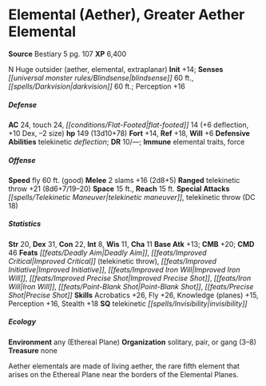 ﻿---
cssclass: [monsters]
title1: Elemental (Aether), Greater Aether Elemental
title2: Greater Aether Elemental
CR: 9
sources:
- name: Bestiary 5
  page: 107
  link: http://paizo.com/products/btpy9g9x?Pathfinder-Roleplaying-Game-Bestiary-5
XP: 6400
alignment: N
size: Huge
type: outsider
subtypes:
- aether
- elemental
- extraplanar
initiative:
  bonus: 14
senses:
  blindsense: 60
  darkvision: 60
AC:
  AC: 24
  touch: 24
  flat_footed: 14
  components:
    deflection: 6
    dex: 10
    size: -2
HP:
  HP: 149
  long: 13d10+78
saves:
  fort: 14
  ref: 18
  will: 6
defensive_abilities:
- telekinetic deflection
DR:
- amount: 10
  weakness: '-'
immunities:
- elemental traits
- force
speeds:
  fly: 60
  fly_maneuverability: good
attacks:
  melee:
  - - text: 2 slams +16 (2d8+5)
      entries:
      - - damage: 2d8+5
      count: 2
      attack: slams
      bonus:
      - 16
  ranged:
  - - text: telekinetic throw +21 (8d6+7/19-20)
      entries:
      - - damage: 8d6+7
          crit_range: 19-20
      attack: telekinetic throw
      bonus:
      - 21
  special:
  - telekinetic maneuver
  - telekinetic throw (DC 18)
space: 15
reach: 15
ability_scores:
  STR: 20
  DEX: 31
  CON: 22
  INT: 8
  WIS: 11
  CHA: 11
BAB: 13
CMB: 20
CMD: 46
feats:
- name: Deadly Aim
- name: Improved Critical (telekinetic throw)
- name: Improved Initiative
- name: Improved Iron Will
- name: Improved Precise Shot
- name: Iron Will
- name: Point-Blank Shot
- name: Precise Shot
skills:
  Acrobatics: 26
  Fly: 26
  Knowledge (planes): 15
  Perception: 16
  Stealth: 18
special_qualities:
- telekinetic invisibility
ecology:
  environment: any (Ethereal Plane)
  organization: solitary, pair, or gang (3-8)
  treasure_type: none
desc_long: Aether elementals are made of living aether, the rare fifth element that
  arises on the Ethereal Plane near the borders of the Elemental Planes.

---

# Elemental (Aether), Greater Aether Elemental

**Source** Bestiary 5 pg. 107
**XP** 6,400

N Huge outsider (aether, elemental, extraplanar)
**Init** +14; **Senses** _[[universal monster rules/Blindsense|blindsense]]_ 60 ft., _[[spells/Darkvision|darkvision]]_ 60 ft.; Perception +16

##### Defense

**AC** 24, touch 24, _[[conditions/Flat-Footed|flat-footed]]_ 14 (+6 deflection, +10 Dex, –2 size)
**hp** 149 (13d10+78)
**Fort** +14, **Ref** +18, **Will** +6
**Defensive Abilities** telekinetic _deflection_; **DR** 10/—; **Immune** elemental traits, force

##### Offense
**Speed** fly 60 ft. (good)
**Melee** 2 slams +16 (2d8+5)
**Ranged** telekinetic throw +21 (8d6+7/19–20)
**Space** 15 ft., **Reach** 15 ft.
**Special Attacks** _[[spells/Telekinetic Maneuver|telekinetic maneuver]]_, telekinetic throw (DC 18)

##### Statistics
**Str** 20, **Dex** 31, **Con** 22, **Int** 8, **Wis** 11, **Cha** 11
**Base Atk** +13; **CMB** +20; **CMD** 46
**Feats** _[[feats/Deadly Aim|Deadly Aim]]_, _[[feats/Improved Critical|Improved Critical]]_ (telekinetic throw), _[[feats/Improved Initiative|Improved Initiative]]_, _[[feats/Improved Iron Will|Improved Iron Will]]_, _[[feats/Improved Precise Shot|Improved Precise Shot]]_, _[[feats/Iron Will|Iron Will]]_, _[[feats/Point-Blank Shot|Point-Blank Shot]]_, _[[feats/Precise Shot|Precise Shot]]_
**Skills** Acrobatics +26, Fly +26, Knowledge (planes) +15, Perception +16, Stealth +18
**SQ** telekinetic _[[spells/Invisibility|invisibility]]_

##### Ecology

**Environment** any (Ethereal Plane)
**Organization** solitary, pair, or gang (3–8)
**Treasure** none

Aether elementals are made of living aether, the rare fifth element that arises on the Ethereal Plane near the borders of the Elemental Planes.